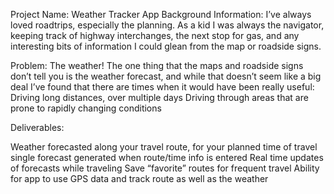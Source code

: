 Project Name: Weather Tracker App Background Information: I’ve always loved roadtrips, especially the planning. As a kid I was always the navigator, keeping track of highway interchanges, the next stop for gas, and any interesting bits of information I could glean from the map or roadside signs.

Problem: The weather! The one thing that the maps and roadside signs don’t tell you is the weather forecast, and while that doesn’t seem like a big deal I’ve found that there are times when it would have been really useful: Driving long distances, over multiple days Driving through areas that are prone to rapidly changing conditions

Deliverables:

Weather forecasted along your travel route, for your planned time of travel
single forecast generated when route/time info is entered
Real time updates of forecasts while traveling
Save “favorite” routes for frequent travel
Ability for app to use GPS data and track route as well as the weather